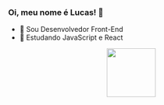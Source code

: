 ### Oi, meu nome é Lucas! 👋


- 🔭 Sou Desenvolvedor Front-End
- 🌱 Estudando JavaScript e React
<div align="center">
  <a href="https://github.com/lukkasdias2801">
  
  <img height="100em" src="https://github-readme-stats.vercel.app/api/top-langs/?username=lukkasdias2801&layout=compact&langs_count=7&theme=monokai"/>
</div>
